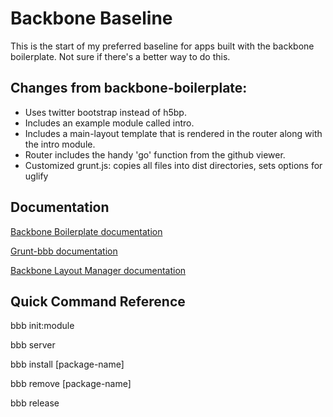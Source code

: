 Backbone Baseline
====================

This is the start of my preferred baseline for apps built with the backbone boilerplate. Not sure if there's a better way to do this.


Changes from backbone-boilerplate:
----------------------------------

* Uses twitter bootstrap instead of h5bp.
* Includes an example module called intro.
* Includes a main-layout template that is rendered in the router along with the intro module.
* Router includes the handy 'go' function from the github viewer.
* Customized grunt.js: copies all files into dist directories, sets options for uglify


Documentation
-------------

[Backbone Boilerplate documentation](https://github.com/tbranyen/backbone-boilerplate/wiki)

[Grunt-bbb documentation](https://github.com/backbone-boilerplate/grunt-bbb#readme)

[Backbone Layout Manager documentation](http://layoutmanager.org/)


Quick Command Reference
-----------------------

bbb init:module

bbb server

bbb install [package-name]

bbb remove [package-name]

bbb release
